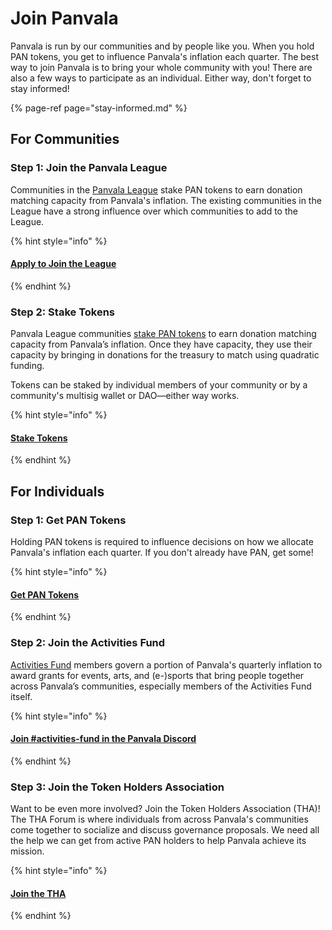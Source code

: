# Join Panvala

Panvala is run by our communities and by people like you. When you hold PAN tokens, you get to influence Panvala's inflation each quarter. The best way to join Panvala is to bring your whole community with you! There are also a few ways to participate as an individual. Either way, don't forget to stay informed!

{% page-ref page="stay-informed.md" %}

## For Communities

### **Step 1: Join the Panvala League**

Communities in the [Panvala League](governance/panvala-league/) stake PAN tokens to earn donation matching capacity from Panvala's inflation. The existing communities in the League have a strong influence over which communities to add to the League.

{% hint style="info" %}
#### [Apply to Join the League](mailto:membership@panvala.com?subject=We%20want%20to%20join%20the%20Panvala%20League!)
{% endhint %}

### Step 2: Stake Tokens

Panvala League communities [stake PAN tokens](the-pan-token/staking-pan.md) to earn donation matching capacity from Panvala’s inflation. Once they have capacity, they use their capacity by bringing in donations for the treasury to match using quadratic funding.

Tokens can be staked by individual members of your community or by a community's multisig wallet or DAO—either way works.

{% hint style="info" %}
#### [Stake Tokens](https://panvala.com/staking)
{% endhint %}

## For Individuals

### Step 1: Get PAN Tokens

Holding PAN tokens is required to influence decisions on how we allocate Panvala's inflation each quarter. If you don't already have PAN, get some!

{% hint style="info" %}
#### [Get PAN Tokens](https://app.uniswap.org/#/swap?outputCurrency=0xd56dac73a4d6766464b38ec6d91eb45ce7457c44)
{% endhint %}

### Step 2: Join the Activities Fund

[Activities Fund](governance/activities-fund.md) members govern a portion of Panvala's quarterly inflation to award grants for events, arts, and \(e-\)sports that bring people together across Panvala’s communities, especially members of the Activities Fund itself.

{% hint style="info" %}
#### [Join \#activities-fund in the Panvala Discord](https://discord.gg/yZmYZbf)
{% endhint %}

### Step 3: Join the Token Holders Association

Want to be even more involved? Join the Token Holders Association \(THA\)! The THA Forum is where individuals from across Panvala's communities come together to socialize and discuss governance proposals. We need all the help we can get from active PAN holders to help Panvala achieve its mission.

{% hint style="info" %}
#### [Join the THA](https://tha.panvala.com/)
{% endhint %}

